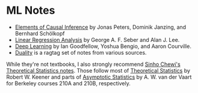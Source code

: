# ML Notes

* [Elements of Causal Inference](element-causal-inference/README.md) by Jonas Peters, Dominik Janzing, and Bernhard Schölkopf
* [Linear Regression Analysis](linear-regression-analysis/README.md) by George A. F. Seber and Alan J. Lee.
* [Deep Learning](deep-learning/README.md) by Ian Goodfellow, Yoshua Bengio, and Aaron Courville.
* [Duality](duality/README.md) is a ragtag set of notes from various sources.

While they're not textbooks, I also strongly recommend [Sinho Chewi's Theoretical Statistics notes](https://chewisinho.github.io/). Those follow most of [Theoretical Statistics](https://link.springer.com/book/10.1007/978-0-387-93839-4) by Robert W. Keener and parts of [Asymptotic Statistics](https://www.cambridge.org/core/books/asymptotic-statistics/A3C7DAD3F7E66A1FA60E9C8FE132EE1D) by A. W. van der Vaart for Berkeley courses 210A and 210B, respectively.
